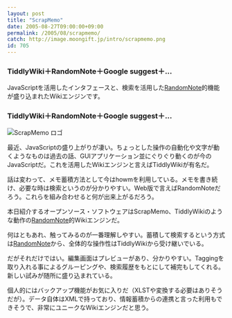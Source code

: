 ```yaml
---
layout: post
title: "ScrapMemo"
date: 2005-08-27T09:00:00+09:00
permalink: /2005/08/scrapmemo/
catch: http://image.moongift.jp/intro/scrapmemo.png
id: 705
---
```

### TiddlyWiki＋RandomNote＋Google suggest＋…
  
JavaScriptを活用したインタフェースと、検索を活用した[RandomNote](http://www.openalexandria.com/item_323.html)的機能が盛り込まれたWikiエンジンです。  
<!--more-->  

### TiddlyWiki＋RandomNote＋Google suggest＋…
  

![ScrapMemo ロゴ](http://image.moongift.jp/intro/scrapmemo.png "ScrapMemo ロゴ")

  

最近、JavaScriptの盛り上がりが凄い。ちょっとした操作の自動化や文字が動くようなものは過去の話、GUIアプリケーション並にぐりぐり動くのが今のJavaScriptだ。これを活用したWikiエンジンと言えばTiddlyWikiが有名だ。

  

話は変わって、メモ蓄積方法として今はhowmを利用している。メモを書き続け、必要な時は検索というのが分かりやすい。Web版で言えばRandomNoteだろう。これらを組み合わせると何が出来上がるだろう。

  

本日紹介するオープンソース・ソフトウェアはScrapMemo、TiddlyWikiのような動作の[RandomNote](http://www.openalexandria.com/item_323.html)的Wikiエンジンだ。

  

何はともあれ、触ってみるのが一番理解しやすい。蓄積して検索するという方式は[RandomNote](http://www.openalexandria.com/item_323.html)から、全体的な操作性はTiddlyWikiから受け継いでいる。

  

だがそれだけではい。編集画面はプレビューがあり、分かりやすい。Taggingを取り入れる事によるグルーピングや、検索履歴をもとにして補完もしてくれる。新しい試みが随所に盛り込まれている。

  

個人的にはバックアップ機能がお気に入りだ（XLSTや変換する必要はありそうだが）。データ自体はXMLで持っており、情報蓄積からの連携と言った利用もできそうで、非常にユニークなWikiエンジンだと思う。

